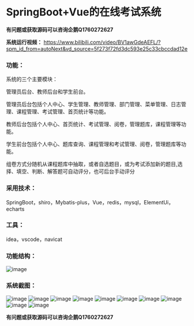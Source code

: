 # SpringBoot+Vue的在线考试系统

**有问题或获取源码可以咨询企鹅Q1760272627** 

**系统运行视频：** https://www.bilibili.com/video/BV1awGdeAEFL/?spm_id_from=autoNext&vd_source=5f273f72fd3dc593e25c33cbccdad12e 

### 功能：
系统的三个主要模块：

管理员后台、教师后台和学生前台。

管理员后台包括个人中心、学生管理、教师管理、部门管理、菜单管理、日志管理、课程管理、考试管理、首页统计等功能。

教师后台包括个人中心、首页统计、考试管理、阅卷，管理题库，课程管理等功能。

学生前台包括个人中心、题库查询、课程管理和考试管理、阅卷，管理题库等功能。

组卷方式分随机从课程题库中抽取，或者自选题目，或为考试添加新的题目,选择、填空、判断、解答题可自动评分，也可后台手动评分

### 采用技术：
SpringBoot，shiro，Mybatis-plus，Vue，redis，mysql，ElementUi，echarts

### 工具：
idea，vscode，navicat

###  功能结构：
![image](https://github.com/user-attachments/assets/f4bd53b1-01b8-403f-a597-5a98f322f941)
### 系统截图：
![image](https://github.com/user-attachments/assets/4d25a13d-1b36-467c-8bc3-07dcad4fdd0d)
![image](https://github.com/user-attachments/assets/b358f269-fd2e-4577-8d45-0feb9576e44c)
![image](https://github.com/user-attachments/assets/5658200e-17ec-4311-86c8-afbb46685f51)
![image](https://github.com/user-attachments/assets/8ced4fec-e2f1-40ff-9169-1d94277edc2c)
![image](https://github.com/user-attachments/assets/a11cd4f7-cd06-401e-8fe3-bb459e874d8e)
![image](https://github.com/user-attachments/assets/1b5e789a-9859-4573-b3fd-98c65d091df2)
![image](https://github.com/user-attachments/assets/fc2b28e0-7bc8-4e22-b53e-6e81a5879059)
![image](https://github.com/user-attachments/assets/22adb887-40f1-4709-81e1-d06817500dba)
![image](https://github.com/user-attachments/assets/f1f61c91-2bea-4018-9809-5edd25e29521)
![image](https://github.com/user-attachments/assets/99ee862f-5a9c-4bf7-9f83-ed8778eb83cb)

**有问题或获取源码可以咨询企鹅Q1760272627**  
